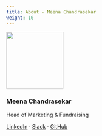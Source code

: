 ```yaml
---
title: About - Meena Chandrasekar
weight: 10
---
```


<div class="text-center mb-5">
    <img
        src="https://avatars.githubusercontent.com/u/30600959?v=4"
        width="150"
        class="rounded-circle mt-3"
    />
    <h3 class="m-3">Meena Chandrasekar</h3>
    <p>Head of Marketing & Fundraising</p>
    <p><a href="https://www.linkedin.com/in/meena-c-a851b56b/">LinkedIn</a> · <a href="https://osmus.slack.com/team/U079YUR96QN">Slack</a> · <a href="https://github.com/meenaxc">GitHub</a>
</div>
